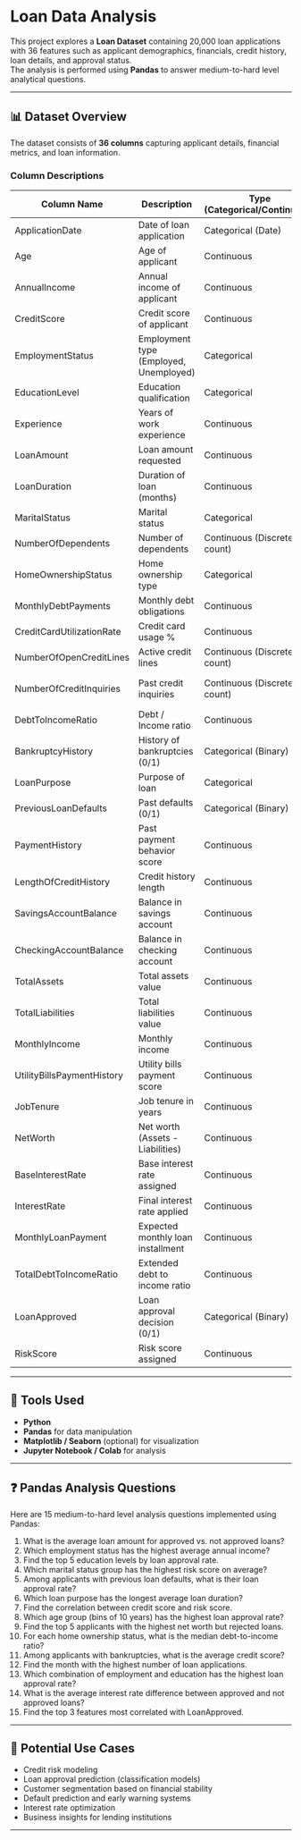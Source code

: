 # Loan Data Analysis

This project explores a **Loan Dataset** containing 20,000 loan applications with 36 features such as applicant demographics, financials, credit history, loan details, and approval status.  
The analysis is performed using **Pandas** to answer medium-to-hard level analytical questions.

---

## 📊 Dataset Overview

The dataset consists of **36 columns** capturing applicant details, financial metrics, and loan information.

### Column Descriptions

| Column Name                 | Description                              | Type (Categorical/Continuous) | Potential Use Case |
|-----------------------------|------------------------------------------|--------------------------------|--------------------|
| ApplicationDate             | Date of loan application                | Categorical (Date)             | Trend analysis, seasonality |
| Age                         | Age of applicant                        | Continuous                     | Age group risk profiling |
| AnnualIncome                | Annual income of applicant              | Continuous                     | Loan affordability |
| CreditScore                 | Credit score of applicant               | Continuous                     | Creditworthiness assessment |
| EmploymentStatus            | Employment type (Employed, Unemployed)  | Categorical                    | Loan eligibility check |
| EducationLevel              | Education qualification                 | Categorical                    | Risk analysis by education |
| Experience                  | Years of work experience                | Continuous                     | Stability measurement |
| LoanAmount                  | Loan amount requested                   | Continuous                     | Loan approval decisions |
| LoanDuration                | Duration of loan (months)               | Continuous                     | Risk & EMI calculation |
| MaritalStatus               | Marital status                          | Categorical                    | Household risk profiling |
| NumberOfDependents          | Number of dependents                    | Continuous (Discrete count)    | Financial burden analysis |
| HomeOwnershipStatus         | Home ownership type                     | Categorical                    | Asset-based risk measure |
| MonthlyDebtPayments         | Monthly debt obligations                | Continuous                     | Debt-to-income ratio |
| CreditCardUtilizationRate   | Credit card usage %                     | Continuous                     | Credit risk factor |
| NumberOfOpenCreditLines     | Active credit lines                     | Continuous (Discrete count)    | Credit exposure |
| NumberOfCreditInquiries     | Past credit inquiries                   | Continuous (Discrete count)    | Recent borrowing behavior |
| DebtToIncomeRatio           | Debt / Income ratio                     | Continuous                     | Risk scoring |
| BankruptcyHistory           | History of bankruptcies (0/1)           | Categorical (Binary)           | Default likelihood |
| LoanPurpose                 | Purpose of loan                         | Categorical                    | Risk by purpose |
| PreviousLoanDefaults        | Past defaults (0/1)                     | Categorical (Binary)           | Risk profiling |
| PaymentHistory              | Past payment behavior score             | Continuous                     | Credit risk measure |
| LengthOfCreditHistory       | Credit history length                   | Continuous                     | Reliability factor |
| SavingsAccountBalance       | Balance in savings account              | Continuous                     | Asset strength |
| CheckingAccountBalance      | Balance in checking account             | Continuous                     | Financial stability |
| TotalAssets                 | Total assets value                      | Continuous                     | Net worth analysis |
| TotalLiabilities            | Total liabilities value                 | Continuous                     | Debt exposure |
| MonthlyIncome               | Monthly income                          | Continuous                     | EMI affordability |
| UtilityBillsPaymentHistory  | Utility bills payment score             | Continuous                     | Payment discipline |
| JobTenure                   | Job tenure in years                     | Continuous                     | Employment stability |
| NetWorth                    | Net worth (Assets - Liabilities)        | Continuous                     | Financial health |
| BaseInterestRate            | Base interest rate assigned             | Continuous                     | Loan pricing |
| InterestRate                | Final interest rate applied             | Continuous                     | Risk-adjusted pricing |
| MonthlyLoanPayment          | Expected monthly loan installment       | Continuous                     | Repayment capacity |
| TotalDebtToIncomeRatio      | Extended debt to income ratio           | Continuous                     | Advanced risk profiling |
| LoanApproved                | Loan approval decision (0/1)            | Categorical (Binary)           | Target variable |
| RiskScore                   | Risk score assigned                     | Continuous                     | Loan risk modeling |

---

## 🔧 Tools Used

- **Python**
- **Pandas** for data manipulation
- **Matplotlib / Seaborn** (optional) for visualization
- **Jupyter Notebook / Colab** for analysis

---

## ❓ Pandas Analysis Questions

Here are 15 medium-to-hard level analysis questions implemented using Pandas:

1. What is the average loan amount for approved vs. not approved loans?  
2. Which employment status has the highest average annual income?  
3. Find the top 5 education levels by loan approval rate.  
4. Which marital status group has the highest risk score on average?  
5. Among applicants with previous loan defaults, what is their loan approval rate?  
6. Which loan purpose has the longest average loan duration?  
7. Find the correlation between credit score and risk score.  
8. Which age group (bins of 10 years) has the highest loan approval rate?  
9. Find the top 5 applicants with the highest net worth but rejected loans.  
10. For each home ownership status, what is the median debt-to-income ratio?  
11. Among applicants with bankruptcies, what is the average credit score?  
12. Find the month with the highest number of loan applications.  
13. Which combination of employment and education has the highest loan approval rate?  
14. What is the average interest rate difference between approved and not approved loans?  
15. Find the top 3 features most correlated with LoanApproved.  

---

## 🚀 Potential Use Cases

- Credit risk modeling  
- Loan approval prediction (classification models)  
- Customer segmentation based on financial stability  
- Default prediction and early warning systems  
- Interest rate optimization  
- Business insights for lending institutions  

---
